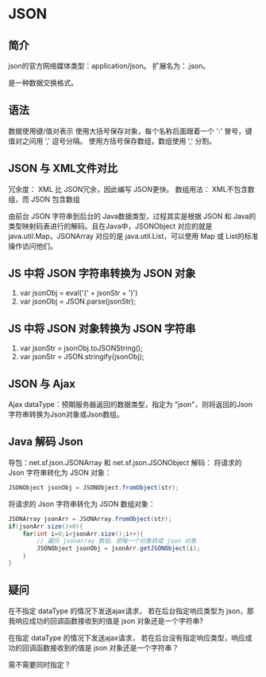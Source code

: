 # JSON

## 简介
json的官方网络媒体类型：application/json。
扩展名为：.json。

是一种数据交换格式。

## 语法
数据使用键/值对表示
使用大括号保存对象，每个名称后面跟着一个 ':' 冒号，键值对之间用 ',' 逗号分隔。
使用方括号保存数组，数组使用 ',' 分割。

## JSON 与 XML文件对比
冗余度：
XML 比 JSON冗余，因此编写 JSON更快。
数组用法：
XML不包含数组，而 JSON 包含数组

由前台 JSON 字符串到后台的 Java数据类型，过程其实是根据 JSON 和 Java的类型映射码表进行的解码。且在Java中，JSONObject 对应的就是 java.util.Map，JSONArray 对应的是 java.util.List，可以使用 Map 或 List的标准操作访问他们。

## JS 中将 JSON 字符串转换为 JSON 对象
1. var jsonObj = eval('(' + jsonStr + ')')
2. var jsonObj = JSON.parse(jsonStr);

## JS 中将 JSON 对象转换为 JSON 字符串
1. var jsonStr = jsonObj.toJSONString();
2. var jsonStr = JSON.stringify(jsonObj);

## JSON 与 Ajax
Ajax dataType：预期服务器返回的数据类型，指定为 "json"，则将返回的Json字符串转换为Json对象或Json数组。

## Java 解码 Json
导包：net.sf.json.JSONArray 和 net.sf.json.JSONObject
解码：
将请求的 Json 字符串转化为 JSON 对象：
```java
JSONObject jsonObj = JSONObject.fromObject(str);
```

将请求的 Json 字符串转化为 JSON 数组对象：
```java
JSONArray jsonArr = JSONArray.fromObject(str);
if(jsonArr.size()>0){
	for(int i=0;i<jsonArr.size();i++){
		// 遍历 jsonarray 数组，把每一个对象转成 json 对象
		JSONObject jsonObj = jsonArr.getJSONObject(i);
	}
}
```

## 疑问
在不指定 dataType 的情况下发送ajax请求，
若在后台指定响应类型为 json，那我响应成功的回调函数接收到的值是 json 对象还是一个字符串?

在指定 dataType 的情况下发送ajax请求，
若在后台没有指定响应类型，响应成功的回调函数接收到的值是 json 对象还是一个字符串？

需不需要同时指定？